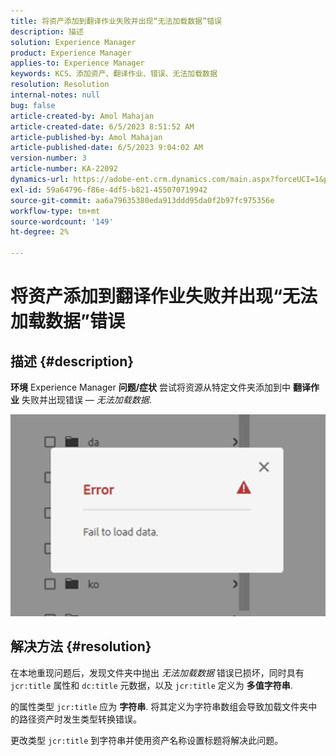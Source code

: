 ```yaml
---
title: 将资产添加到翻译作业失败并出现“无法加载数据”错误
description: 描述
solution: Experience Manager
product: Experience Manager
applies-to: Experience Manager
keywords: KCS、添加资产、翻译作业、错误、无法加载数据
resolution: Resolution
internal-notes: null
bug: false
article-created-by: Amol Mahajan
article-created-date: 6/5/2023 8:51:52 AM
article-published-by: Amol Mahajan
article-published-date: 6/5/2023 9:04:02 AM
version-number: 3
article-number: KA-22092
dynamics-url: https://adobe-ent.crm.dynamics.com/main.aspx?forceUCI=1&pagetype=entityrecord&etn=knowledgearticle&id=aa66af33-7e03-ee11-8f6e-6045bd006268
exl-id: 59a64796-f86e-4df5-b821-455070719942
source-git-commit: aa6a79635380eda913ddd95da0f2b97fc975356e
workflow-type: tm+mt
source-wordcount: '149'
ht-degree: 2%

---
```


# 将资产添加到翻译作业失败并出现“无法加载数据”错误

## 描述 {#description}

<b>环境</b>
Experience Manager
<b>问题/症状</b>
尝试将资源从特定文件夹添加到中 <b>翻译作业</b> 失败并出现错误 —  *无法加载数据*.

![](assets/___ab66af33-7e03-ee11-8f6e-6045bd006268___.png)


## 解决方法 {#resolution}


在本地重现问题后，发现文件夹中抛出 *无法加载数据* 错误已损坏，同时具有 `jcr:title` 属性和 `dc:title` 元数据，以及 `jcr:title` 定义为 <b>多值字符串</b>.

的属性类型 `jcr:title` 应为 <b>字符串</b>. 将其定义为字符串数组会导致加载文件夹中的路径资产时发生类型转换错误。

更改类型 `jcr:title` 到字符串并使用资产名称设置标题将解决此问题。
